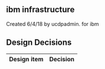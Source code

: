 ## ibm infrastructure

Created 6/4/18 by ucdpadmin. for ibm


## Design Decisions
| Design item                | Decision|
| :----------------------------------- | :--------------------------------------------------------------------------------|
